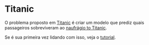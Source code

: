 # Titanic

O problema proposto em [Titanic](https://www.kaggle.com/c/titanic) é criar um modelo que prediz quais passageiros sobreviveram ao [naufrágio to Titanic](https://pt.wikipedia.org/wiki/Naufr%C3%A1gio_do_RMS_Titanic).

Se é sua primeira vez lidando com isso, veja o [tutorial](https://www.kaggle.com/alexisbcook/titanic-tutorial).
